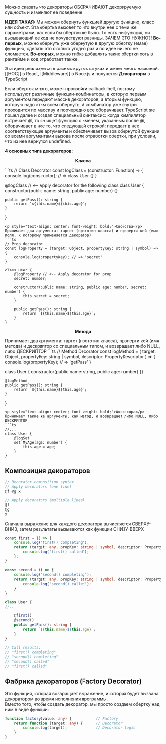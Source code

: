 Можно сказать что декораторы ОБОРАЧИВАЮТ декорируемую сущность и изменяют ее поведение. 

**ИДЕЯ ТАКАЯ:**
Мы можем обернуть функцией другую функцию, класс или объект. Эта обертка вызовет то что внутри нее с теми же параметрами, как если бы обертки не было. То есть ни функция, ни вызывающий ее код не почувствуют разницы. ЗАЧЕМ ЭТО НУЖНО?! 
**Во-первых**, можно обернуть уже обернутую в другую обертку (емае) функцию, сделать это сколько угодно раз и по идее ничего не сломается.
**Во-вторых**, можно гибко добавлять такие обертки хоть в рантайме и код отработает также.

Эта идея реализуется в разных крутых штуках и имеет много названий: [[HOC]] в React, [[Middleware]] в Node.js и получется **Декораторы** в TypeScript 

Если оберток много, может произойти callback-hell, поэтому используют различные функции-комбинаторы, в которую первым аргументом передают массив декораторов, а вторым функцию, которую надо этим всем обернуть. А комбинатор уже внутри проходится по массиву и поочередно все оборачивает. 
TypeScript же пошел далее и создал специальный синтаксис: когда компилятор встречает @, то он ищет функцию с именем, указанным после @, оборачивает в нее то, что следующей строкой: передает в нее соответствующие аргументы и обеспечивает вызов обернутой функции со всеми аргументами вызова после отработки обертки, при условии, что из нее вернулся undefined.

**4 основных типа декораторов:**
<p style="text-align: center; font-weight: bold;">Класса</p>
```ts
// Class Decorator
const logClass = (constructor: Function) => {
	console.log(constructor); // => class User {}
}

@logClass // <-- Apply decorator for the following class
class User {
	constructor(public name: string, public age: number) {}

	public getPass(): string {
		return `${this.name}${this.age}`;
	}
}
```
<p style="text-align: center; font-weight: bold;">Свойства</p>
Принимает два аргумента: таргет (прототип класса) и проперти кей (имя поля, к которому применяется декоратор)
```ts
// Prop decorator
const logProperty = (target: Object, propertyKey: string | symbol) => {
	console.log(propertyKey); // => 'secret'
}

class User {
	@logProperty // <-- Apply decorator for prop
	secret: number;

	constructor(public name: string, public age: number, secret: number) {
		this.secret = secret;
	}

	public getPass(): string {
		return `${this.name}${this.age}`;
	}
}
```
<p style="text-align: center; font-weight: bold;">Метода</p>
Принимает два аргумента: таргет (прототип класса), проперти кей (имя метода) и дескриптор со специальным типом, и возвращает либо NULL, либо ДЕСКРИПТОР
```ts
// Method Decorator
const logMethod = (
	target: Object,
	propertyKey: string | symbol,
	descriptor: PropertyDescriptor
) => {
	console.log(propertyKey); // => 'getPass'
}

class User {
	constructor(public name: string, public age: number) {}

	@logMethod
	public getPass(): string {
		return `${this.name}${this.age}`;
	}
}
```
<p style="text-align: center; font-weight: bold;">Аксессора</p>
Принимает такие же аргументы, как метод, и возвращает либо NULL, либо ДЕСКРИПТОР
```ts
//...
class User {
	@logSet 
	set MyAge(age: number) {
		this.age = age;
	}
}
```

## Композиция декораторов
```ts
// Decorator composition syntax
// Apply decorators (one line)
@f @g x

// Apply decorators (multiple lines)
@f
@g
x
```

Сначала выражение для каждого декоратора вычисляется СВЕРХУ-ВНИЗ, затем результаты вызываются как функции СНИЗУ-ВВЕРХ

```ts
const first = () => {
	console.log('first() completing');
	return (target: any, propKey: string | symbol, descriptor: PropertyDescriptor) => {
		console.log('first() called');
	};
}

const second = () => {
	console.log('second() completing');
	return (target: any, propKey: string | symbol, descriptor: PropertyDescriptor) => {
		console.log('second() called');
	}
}

class User {
//..

	@first()
	@second()
	public getPass(): string {
		return `${this.name}${this.age}`;
	}
}

// Call results;
// "first() completing"
// "second() completing"
// "second() called"
// "first() called"
```

## Фабрика декораторов (Factory Decorator)
Это функция, которая возвращает выражение, и которая будет вызвана декоратором во время исполнения программы.  
Вместо того, чтобы создать декоратор, мы просто создаем обертку над ним в виде функции:
```ts
function factory(value: any) {           // Factory
	return function (target: any) {      // Decorator
		console.log(target);             // Decorator logic
	}
}
```